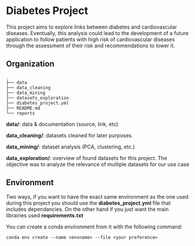 # Diabetes Project
This project aims to explore links between diabetes and cardiovascular diseases. Eventually, this analysis could lead to the development of a future application to follow patients with high risk of cardiovascular diseases through the assessment of their risk and recommendations to lower it.

## Organization
```
.
├── data 
├── data_cleaning
├── data_mining
├── datasets_exploration
├── diabetes_project.yml
├── README.md
└── reports
```

**data/**: data & documentation (source, link, etc) 

**data_cleaning/**: datasets cleaned for later purposes.

**data_mining/**: dataset analysis (PCA, clustering, etc.)

**data_exploration/**: overview of found datasets for this project. The objective was to analyze the relevance of multiple datasets for our use case


## Environment
Two ways, if you want to have the exact same environment as the one used during this project you should use the **diabetes_project.yml** file that includes dependancies. On the other hand if you just want the main librairies used **requirements.txt**


You can create a conda environment from it with the following command:
```
conda env create --name <envname> --file <your preference>
```
